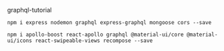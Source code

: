 graphql-tutorial



`npm i express nodemon graphql express-graphql mongoose cors --save`

`npm i apollo-boost react-apollo graphql @material-ui/core @material-ui/icons react-swipeable-views recompose --save`

